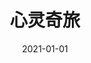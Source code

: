 ---
layout: page
title: 心灵奇旅
description: >
  典型“迪皮”动画片，类似但不如《寻梦环游记》。
category: 电影
img: assets/img/movie/2021/心灵奇旅.webp
star: 4
date: 2021-01-01
---